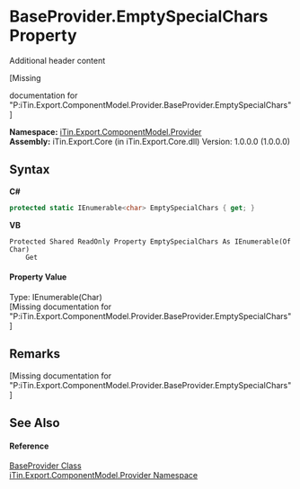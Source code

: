 # BaseProvider.EmptySpecialChars Property 
Additional header content 

\[Missing <summary> documentation for "P:iTin.Export.ComponentModel.Provider.BaseProvider.EmptySpecialChars"\]

**Namespace:**&nbsp;<a href="723a96b5-5779-2554-cf17-05149bfcb802">iTin.Export.ComponentModel.Provider</a><br />**Assembly:**&nbsp;iTin.Export.Core (in iTin.Export.Core.dll) Version: 1.0.0.0 (1.0.0.0)

## Syntax

**C#**<br />
``` C#
protected static IEnumerable<char> EmptySpecialChars { get; }
```

**VB**<br />
``` VB
Protected Shared ReadOnly Property EmptySpecialChars As IEnumerable(Of Char)
	Get
```


#### Property Value
Type: IEnumerable(Char)<br />\[Missing <value> documentation for "P:iTin.Export.ComponentModel.Provider.BaseProvider.EmptySpecialChars"\]

## Remarks
\[Missing <remarks> documentation for "P:iTin.Export.ComponentModel.Provider.BaseProvider.EmptySpecialChars"\]

## See Also


#### Reference
<a href="f3556fb2-c7e1-5904-974e-18f789583e49">BaseProvider Class</a><br /><a href="723a96b5-5779-2554-cf17-05149bfcb802">iTin.Export.ComponentModel.Provider Namespace</a><br />